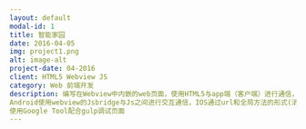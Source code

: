 ```yaml
---
layout: default
modal-id: 1
title: 智能家园
date: 2016-04-05
img: project1.png
alt: image-alt
project-date: 04-2016
client: HTML5 Webview JS 
category: Web 前端开发
description: 编写在Webview中内嵌的web页面，使用HTML5与app端（客户端）进行通信，通过使用Jsbrid与url的方式对app端进行发送消息和获取消息，并且与服务端进行数据交互，从而实现在Webview中现实对智能设备的控制。（eg：控制灯开关，定时开关灯，联动任务等）
Android使用webview的Jsbridge与Js之间进行交互通信，IOS通过url和全局方法的形式(消息发送)进行数据交互。
使用Google Tool配合gulp调试页面
--- 
```

